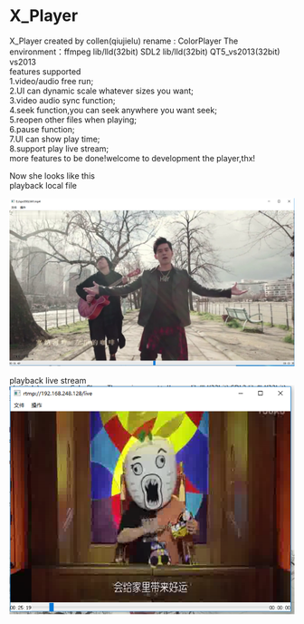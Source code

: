 # X_Player
X_Player created by collen(qiujielu)
rename : ColorPlayer
The environment：ffmpeg lib/lld(32bit) SDL2 lib/lld(32bit) QT5_vs2013(32bit) vs2013  
features supported  
1.video/audio free run;  
2.UI can dynamic scale whatever sizes you want;  
3.video audio sync function;  
4.seek function,you can seek anywhere you want seek;  
5.reopen other files when playing;  
6.pause function;  
7.UI can show play time;  
8.support play live stream;  
more features to be done!welcome to development the player,thx!  

Now she looks like this  
playback local file  

![colorPlayer](img/colorPlayer.PNG)  

playback live stream  
![colorPlayer](img/play_live_stream.PNG)  
